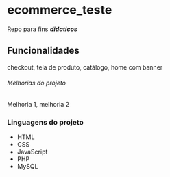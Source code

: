 # ecommerce_teste

Repo para fins **_didaticos_**

## Funcionalidades

checkout, tela de produto, catálogo, home com banner

###### Melhorias do projeto

Melhoria 1, melhoria 2

### Linguagens do projeto

* HTML
* CSS
* JavaScript
* PHP
* MySQL